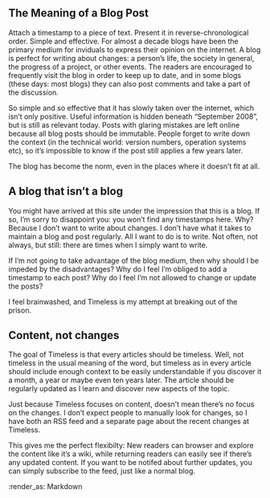 The Meaning of a Blog Post
---

Attach a timestamp to a piece of text. Present it in reverse-chronological order. Simple and effective. For almost a decade blogs have been the primary medium for inviduals to express their opinion on the internet. A blog is perfect for writing about changes: a person’s life, the society in general, the progress of a project, or other events. The readers are encouraged to frequently visit the blog in order to keep up to date, and in some blogs (these days: most blogs) they can also post comments and take a part of the discussion.

So simple and so effective that it has slowly taken over the internet, which isn’t only positive. Useful information is hidden beneath “September 2008”, but is still as relevant today. Posts with glaring mistakes are left online because all blog posts should be immutable. People forget to write down the context (in the technical world: version numbers, operation systems etc), so it’s impossible to know if the post still applies a few years later.

The blog has become the norm, even in the places where it doesn’t fit at all.

A blog that isn’t a blog
---

You might have arrived at this site under the impression that this is a blog. If so, I’m sorry to disappoint you: you won’t find any timestamps here. Why? Because I don’t want to write about changes. I don’t have what it takes to maintain a blog and post regularly. All I want to do is to write. Not often, not always, but still: there are times when I simply want to write.

If I’m not going to take advantage of the blog medium, then why should I be impeded by the disadvantages? Why do I feel I’m obliged to add a timestamp to each post? Why do I feel I’m not allowed to change or update the posts?

I feel brainwashed, and Timeless is my attempt at breaking out of the prison.

Content, not changes
---

The goal of Timeless is that every articles should be timeless. Well, not timeless in the usual meaning of the word, but timeless as in every article should include enough context to be easily understandable if you discover it a month, a year or maybe even ten years later. The article should be regularly updated as I learn and discover new aspects of the topic.

Just because Timeless focuses on content, doesn’t mean there’s no focus on the changes. I don’t expect people to manually look for changes, so I have both an RSS feed and a separate page about the recent changes at Timeless.

This gives me the perfect flexibilty: New readers can browser and explore the content like it’s a wiki, while returning readers can easily see if there’s any updated content. If you want to be notifed about further updates, you can simply subscribe to the feed, just like a normal blog.

:render_as: Markdown

